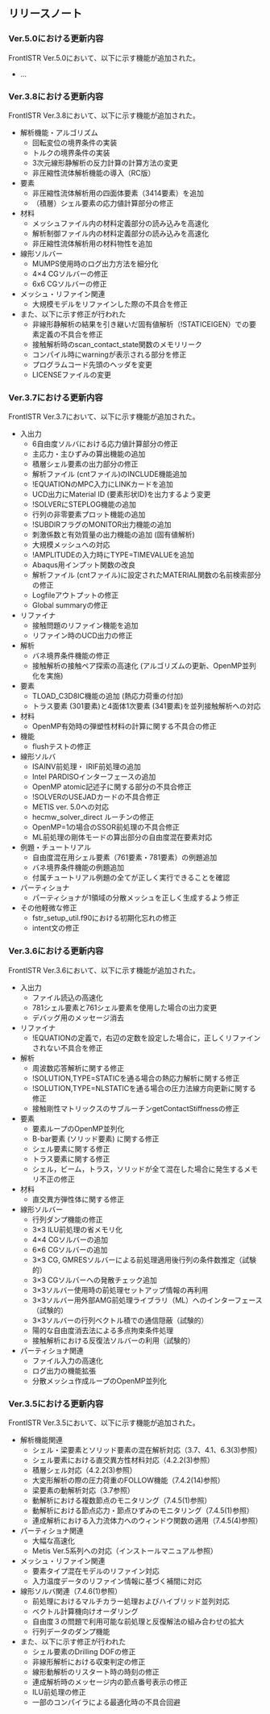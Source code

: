 ## リリースノート

### Ver.5.0における更新内容

FrontISTR Ver.5.0において、以下に示す機能が追加された。
- ...

### Ver.3.8における更新内容

FrontISTR Ver.3.8において、以下に示す機能が追加された。

- 解析機能・アルゴリズム
    - 回転変位の境界条件の実装
    - トルクの境界条件の実装
    - 3次元線形静解析の反力計算の計算方法の変更
    - 非圧縮性流体解析機能の導入（RC版）
- 要素
    - 非圧縮性流体解析用の四面体要素（3414要素）を追加
    - （積層）シェル要素の応力値計算部分の修正
- 材料
    - メッシュファイル内の材料定義部分の読み込みを高速化
    - 解析制御ファイル内の材料定義部分の読み込みを高速化
    - 非圧縮性流体解析用の材料物性を追加
- 線形ソルバー
    - MUMPS使用時のログ出力方法を細分化
    - 4×4 CGソルバーの修正
    - 6x6 CGソルバーの修正
- メッシュ・リファイン関連
    - 大規模モデルをリファインした際の不具合を修正
- また、以下に示す修正が行われた
    - 非線形静解析の結果を引き継いだ固有値解析（!STATICEIGEN）での要素定義の不具合を修正
    - 接触解析時のscan_contact_state関数のメモリリーク
    - コンパイル時にwarningが表示される部分を修正
    - プログラムコード先頭のヘッダを変更
    - LICENSEファイルの変更

### Ver.3.7における更新内容

FrontISTR Ver.3.7において、以下に示す機能が追加された。

- 入出力
    - 6自由度ソルバにおける応力値計算部分の修正
    - 主応力・主ひずみの算出機能の追加
    - 積層シェル要素の出力部分の修正
    - 解析ファイル (cntファイル)のINCLUDE機能追加
    - !EQUATIONのMPC入力にLINKカードを追加
    - UCD出力にMaterial ID (要素形状ID)を出力するよう変更
    - !SOLVERにSTEPLOG機能の追加
    - 行列の非零要素プロット機能の追加
    - !SUBDIRフラグのMONITOR出力機能の追加
    - 刺激係数と有効質量の出力機能の追加 (固有値解析)
    - 大規模メッシュへの対応
    - !AMPLITUDEの入力時にTYPE=TIMEVALUEを追加
    - Abaqus用インプット関数の改良
    - 解析ファイル (cntファイル)に設定されたMATERIAL関数の名前検索部分の修正
    - Logfileアウトプットの修正
    - Global summaryの修正
- リファイナ
    - 接触問題のリファイン機能を追加
    - リファイン時のUCD出力の修正
- 解析
    - バネ境界条件機能の修正
    - 接触解析の接触ペア探索の高速化 (アルゴリズムの更新、OpenMP並列化を実施)
- 要素
    - TLOAD_C3D8IC機能の追加 (熱応力荷重の付加)
    - トラス要素 (301要素)と4面体1次要素 (341要素)を並列接触解析への対応
- 材料
    - OpenMP有効時の弾塑性材料の計算に関する不具合の修正
- 機能
    - flushテストの修正
- 線形ソルバ
    - ISAINV前処理・ IRIF前処理の追加
    - Intel PARDISOインターフェースの追加
    - OpenMP atomic記述子に関する部分の不具合修正
    - !SOLVERのUSEJADカードの不具合修正
    - METIS ver. 5.0への対応
    - hecmw_solver_direct ルーチンの修正
    - OpenMP=1の場合のSSOR前処理の不具合修正
    - ML前処理の剛体モードの算出部分の自由度混在要素対応
- 例題・チュートリアル
    - 自由度混在用シェル要素（761要素・781要素）の例題追加
    - バネ境界条件機能の例題追加
    - 付属チュートリアル例題の全てが正しく実行できることを確認
- パーティショナ
    - パーティショナが1領域の分散メッシュを正しく生成するよう修正
- その他軽微な修正
    - fstr_setup_util.f90における初期化忘れの修正
    - intent文の修正

### Ver.3.6における更新内容

FrontISTR Ver.3.6において、以下に示す機能が追加された。

- 入出力
    - ファイル読込の高速化
    - 781シェル要素と761シェル要素を使用した場合の出力変更
    - デバッグ用のメッセージ消去
- リファイナ
    - !EQUATIONの定義で，右辺の定数を設定した場合に，正しくリファインされない不具合を修正
- 解析
    - 周波数応答解析に関する修正
    - !SOLUTION,TYPE=STATICを通る場合の熱応力解析に関する修正
    - !SOLUTION,TYPE=NLSTATICを通る場合の圧力法線方向更新に関する修正
    - 接触剛性マトリックスのサブルーチンgetContactStiffnessの修正
- 要素
    - 要素ループのOpenMP並列化
    - B-bar要素 (ソリッド要素) に関する修正
    - シェル要素に関する修正
    - トラス要素に関する修正
    - シェル，ビーム，トラス，ソリッドが全て混在した場合に発生するメモリ不正の修正
- 材料
    - 直交異方弾性体に関する修正
- 線形ソルバー
    - 行列ダンプ機能の修正
    - 3×3 ILU前処理の省メモリ化
    - 4×4 CGソルバーの追加
    - 6×6 CGソルバーの追加
    - 3×3 CG, GMRESソルバーによる前処理適用後行列の条件数推定（試験的）
    - 3×3 CGソルバーへの発散チェック追加
    - 3×3ソルバー使用時の前処理セットアップ情報の再利用
    - 3×3ソルバー用外部AMG前処理ライブラリ（ML）へのインターフェース（試験的）
    - 3×3ソルバーの行列ベクトル積での通信隠蔽（試験的）
    - 陽的な自由度消去法による多点拘束条件処理
    - 接触解析における反復法ソルバーの利用（試験的）
- パーティショナ関連
    - ファイル入力の高速化
    - ログ出力の機能拡張
    - 分散メッシュ作成ループのOpenMP並列化

### Ver.3.5における更新内容

FrontISTR Ver.3.5において、以下に示す機能が追加された。

- 解析機能関連
    - シェル・梁要素とソリッド要素の混在解析対応（3.7、4.1、6.3(3)参照）
    - シェル要素における直交異方性材料対応（4.2.2(3)参照）
    - 積層シェル対応（4.2.2(3)参照）
    - 大変形解析の際の圧力荷重のFOLLOW機能（7.4.2(14)参照）
    - 梁要素の動解析対応（3.7参照）
    - 動解析における複数節点のモニタリング（7.4.5(1)参照）
    - 動解析における節点応力・節点ひずみのモニタリング（7.4.5(1)参照）
    - 連成解析における入力流体力へのウィンドウ関数の適用（7.4.5(4)参照）
- パーティショナ関連
    - 大幅な高速化
    - Metis Ver.5系列への対応（インストールマニュアル参照）
- メッシュ・リファイン関連
    - 要素タイプ混在モデルのリファイン対応
    - 入力温度データのリファイン情報に基づく補間に対応
- 線形ソルバ関連（7.4.6(1)参照）
    - 前処理におけるマルチカラー処理およびハイブリッド並列対応
    - ベクトル計算機向けオーダリング
    - 自由度３の問題で利用可能な前処理と反復解法の組み合わせの拡大
    - 行列データのダンプ機能
- また、以下に示す修正が行われた
    - シェル要素のDrilling DOFの修正
    - 非線形解析における収束判定の修正
    - 線形動解析のリスタート時の時刻の修正
    - 連成解析時のメッセージ内の節点番号表示の修正
    - ILU前処理の修正
    - 一部のコンパイラによる最適化時の不具合回避
